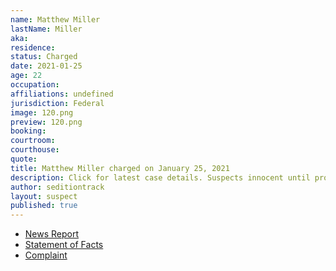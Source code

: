 ```yaml
---
name: Matthew Miller
lastName: Miller
aka: 
residence: 
status: Charged
date: 2021-01-25
age: 22
occupation: 
affiliations: undefined
jurisdiction: Federal
image: 120.png
preview: 120.png
booking: 
courtroom: 
courthouse: 
quote: 
title: Matthew Miller charged on January 25, 2021
description: Click for latest case details. Suspects innocent until proven guilty.
author: seditiontrack
layout: suspect
published: true
---
```

- [News Report](https://www.wbaltv.com/article/fbi-charge-matthew-miller-cooksville-us-capitol-riot/35312595)
- [Statement of Facts](https://www.justice.gov/opa/page/file/1360201/download)
- [Complaint](https://www.justice.gov/opa/page/file/1360201/download)
